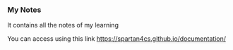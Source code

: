 ### My Notes

It contains all the notes of my learning

You can access using this link https://spartan4cs.github.io/documentation/
